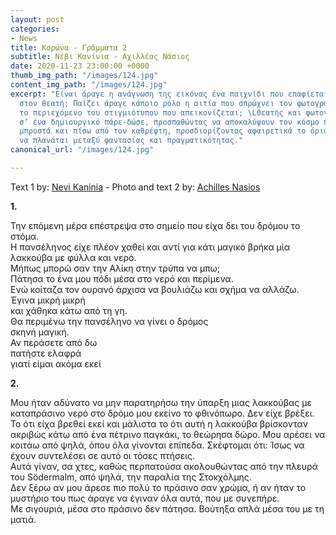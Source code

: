 ```yaml
---
layout: post
categories:
- News
title: Κορώνα - Γράμματα 2
subtitle: Νέβι Κανίνια - Αχιλλέας Νάσιος
date: 2020-11-23 23:00:00 +0000
thumb_img_path: "/images/124.jpg"
content_img_path: "/images/124.jpg"
excerpt: "Είναι άραγε η ανάγνωση της εικόνας ένα παιχνίδι που επαφίεται αποκλειστικά
  στον θεατή; Παίζει άραγε κάποιο ρόλο η αιτία που σπρώχνει τον φωτογράφο να επιλέξει
  το περιεχόμενο του στιγμιότυπου που απεικονίζεται; \LΘεατής και φωτογράφος συνευρίσκονται
  σ’ ένα δημιουργικό πάρε-δώσε, προσπαθώντας να αποκαλύψουν τον κόσμο που υπάρχει
  μπροστά και πίσω από τον καθρέφτη, προσδιορίζοντας αφαιρετικά το όριο που μπορεί
  να πλανάται μεταξύ φαντασίας και πραγματικότητας."
canonical_url: "/images/124.jpg"

---
```

Text 1 by: <a href="https://www.facebook.com/nevi.kaninia" target="blank">Nevi Kaninia</a> - Photo and text 2 by: <a href="https://anikon.org/" target="blank">Achilles Nasios</a>

**1.**

Την επόμενη μέρα επέστρεψα στο σημείο που είχα δει του δρόμου το στόμα.  
Η πανσέληνος είχε πλέον χαθεί και αντί για κάτι μαγικό βρήκα μία λακκούβα με φύλλα και νερό.  
Μήπως μπορώ σαν την Αλίκη στην τρύπα να μπω;  
Πάτησα το ένα μου πόδι μέσα στο νερό και περίμενα.  
Ενώ κοίταζα τον ουρανό άρχισα να βουλιάζω και σχήμα να αλλάζω.  
Έγινα μικρή μικρή  
και χάθηκα κάτω από τη γη.  
Θα περιμένω την πανσέληνο να γίνει ο δρόμος  
σκηνή μαγική.  
Αν περάσετε από δω  
πατήστε ελαφρά  
γιατί είμαι ακόμα εκεί

**2.**

Μου ήταν αδύνατο να μην παρατηρήσω την ύπαρξη μιας λακκούβας με καταπράσινο νερό στο δρόμο μου εκείνο το φθινόπωρο. Δεν είχε βρέξει. Το ότι είχα βρεθεί εκεί και μάλιστα το ότι αυτή η λακκούβα βρίσκονταν ακριβώς κάτω από ένα πέτρινο παγκάκι, το θεώρησα δώρο. Μου αρέσει να κοιτάω από ψηλά, όπου όλα γίνονται επίπεδα. Σκέφτομαι ότι: Ίσως να έχουν συντελέσει σε αυτό οι τόσες πτήσεις.  
Αυτά γίναν, σα χτες, καθώς περπατούσα ακολουθώντας από την πλευρά του Södermalm, από ψηλά, την παραλία της Στοκχόλμης.  
Δεν ξέρω αν μου άρεσε πιο πολύ το πράσινο σαν χρώμα, ή αν ήταν το μυστήριο του πως άραγε να έγιναν όλα αυτά, που με συνεπήρε.  
Με σιγουριά, μέσα στο πράσινο δεν πάτησα. Βούτηξα απλά μέσα του με τη ματιά.